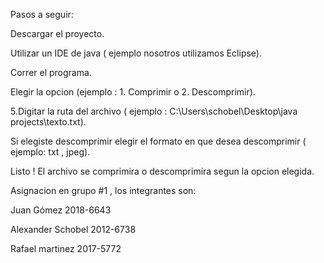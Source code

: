 Pasos a seguir:

Descargar el proyecto.

Utilizar un IDE de java ( ejemplo nosotros utilizamos Eclipse).

Correr el programa.

Elegir la opcion (ejemplo : 1. Comprimir o 2. Descomprimir).

5.Digitar la ruta del archivo ( ejemplo : C:\Users\schobel\Desktop\java projects\texto.txt).

Si elegiste descomprimir elegir el formato en que desea descomprimir ( ejemplo: txt , jpeg).

Listo ! El archivo se comprimira o descomprimira segun la opcion elegida.

Asignacion en grupo #1 , los integrantes son:

Juan Gómez 2018-6643

Alexander Schobel 2012-6738

Rafael martinez 2017-5772
